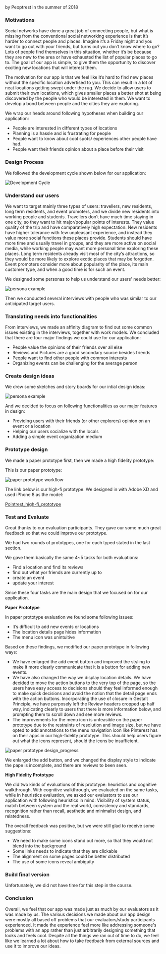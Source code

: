 by Peoptrest in the summer of 2018

### Motivations

Social networks have done a great job of connecting people, but what is missing from the conventional social networking experience is that it’s harder to connect people and places. Imagine it’s a Friday night and you want to go out with your friends, but turns out you don’t know where to go? Lots of people find themselves in this situation, whether it’s be because they are new to the area or have exhausted the list of popular places to go to. The goal of our app is simple, to give them the opportunity to discover exciting new locations that will interest them.

The motivation for our app is that we feel like it’s hard to find new places without the specific location advertised to you. This can result in a lot of neat locations getting swept under the rug. We decide to allow users to submit their own locations, which gives smaller places a better shot at being discovered by the people who would be interested in them. We want to develop a bond between people and the cities they are exploring.

We wrap our heads around following hypotheses when building our application:
* People are interested in different types of locations
* Planning is a hassle and is frustrating for people
* People want to know about cool spots/ experiences other people have had.
* People want their friends opinion about a place before their visit

### Design Process

We followed the development cycle shown below for our application:

![Development Cycle](/images/dc.png)

### Understand our users

We want to target mainly three types of users: travellers, new residents, long term residents, and event promoters, and we divide new residents into working people and students. Travellers don’t have much time staying in one city, so they want to hit major/popular points of interests. They value quality of the trip and have comparatively high expectation. New residents have higher tolerance with few unpleasant experience, and instead they value more social functions these places provide. Students should have more time and usually travel in groups, and
they are more active on social media, while working people may want more personal time exploring these places. Long term residents already visit most of the city’s attractions, so they would be more likely to explore exotic places that may be forgotten. Event promoters consider more about popularity of the place, its main customer type, and when a good time is for such an event.

We designed some personas to help us understand our users' needs better:

![persona example](/images/personas.png)

Then we conducted several interviews with people who was similar to our anticipated target users.

### Translating needs into functionalities

From interviews, we made an affinity diagram to find out some common issues existing in the interviews, together with work models. We concluded that there are four major findings we could use for our application:

* People value the opinions of their friends over all else
* Reviews and Pictures are a good secondary source besides friends
* People want to find other people with common interests
* Organizing events can be challenging for the average person

### Create design ideas

We drew some sketches and story boards for our intial design ideas:

![persona example](/images/user_story.png)

And we decided to focus on following functionalities as our major features in design:

* Providing users with their friends (or other explorers) opinion on an event or a location
* Helping our users socialize with the locals
* Adding a simple event organization medium

### Prototype design

We made a paper prototype first, then we made a high fidelity prototype:

This is our paper prototype:

![paper prototype workflow](/images/paper_prototype.png)

The link below is our high-fi prototype. We designed in with Adobe XD and used iPhone 8 as the model:

[Pointrest_high-fi_prototype](/peoptrest.xd)

### Test and Evaluate

Great thanks to our evaluation participants. They gave our some much great feedback so that we could improve our prototype.

We had two rounds of prototypes, one for each typed stated in the last section.

We gave them basically the same 4~5 tasks for both evaluations:

* Find a location and find its reviews
* find out what yor friends are currently up to
* create an event
* update your interest

Since these four tasks are the main design that we focused on for our application.

**Paper Prototype**

In paper prototype evaluation we found some following issues:

* It’s difficult to add new events or locations
* The location details page hides information
* The menu icon was unintuitive

Based on these findings, we modified our paper prototype in following ways:
* We have enlarged the add event button and improved the styling to make it more clearly communicate that it is a button for adding new events. 
* We have also changed the way we display location details. We have decided to move the action buttons to the very top of the page, so the users have easy access to decisions should they feel informed enough to make quick decisions and avoid the notion that the detail page ends with the action buttons. Incorporating the use of closure in Gestalt Principle, we have purposely left the Review headers cropped up half way, indicating clearly to users that there is more information below, and prompting them to scroll down and see more reviews.
* The improvements for the menu icon is unfeasible on the paper prototype due to the restraints of resolution and image size, but we have opted to add annotations to the menu navigation icon like Pinterest has on their apps in our high-fidelity prototype. This should help users figure out what the icons represent, should the icons be insufficient.

![paper prototype design_progress](/images/pp_changes.png)

We enlarged the add button, and we changed the display style to indicate the pape is incomplete, and there are reviews to been seen.

**High Fidelity Prototype**

We did two kinds of evaluations of this prototype: heuristics and cognitive walkthrough. With cognitive walkthrough, we evaluated on the same tasks, while in heuristics evaluation, we asked our evaluators to use our application with following heuristics in mind: Visibility of system status, match between system and the real world, consistency and standards, recognition rather than recall, aesthetic and minimalist design, and relatedness.

The overall feedback was positive, but we were still glad to receive some suggestions:
* We need to make some icons stand out more, so that they would not blend into the background
* Some links needs to indicate that they are clickable
* The alignment on some pages could be better distributed
* The use of some icons reveal ambiguity

### Build final version

Unfortunately, we did not have time for this step in the course.

### Conclusion

Overall, we feel that our app was made just as much by our evaluators as it was made by us. The various decisions we made about our app design were mostly all based off problems that our evaluators/study participants experienced. It made the experience feel more like addressing someone's problems with an app rather than just arbitrarily designing something that looks and feels cool. Despite all the things we ran out of time to do, we feel like we learned a lot about how to take feedback from external sources and use it to improve our ideas.
